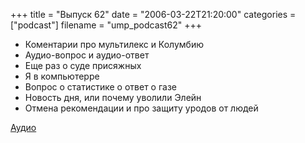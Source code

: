+++
title = "Выпуск 62"
date = "2006-03-22T21:20:00"
categories = ["podcast"]
filename = "ump_podcast62"
+++


- Коментарии про мультилекс и Колумбию
- Аудио-вопрос и аудио-ответ
- Еще раз о суде присяжных
- Я в компьютерре
- Вопрос о статистике о ответ о газе
- Новость дня, или почему уволили Элейн
- Отмена рекомендации и про защиту уродов от людей

[Аудио](https://podcast.umputun.com/media/ump_podcast62.mp3)
<audio src="https://podcast.umputun.com/media/ump_podcast62.mp3" preload="none">
